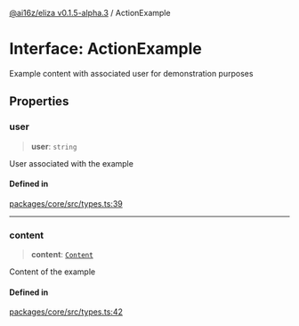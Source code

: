 [@ai16z/eliza v0.1.5-alpha.3](../index.md) / ActionExample

# Interface: ActionExample

Example content with associated user for demonstration purposes

## Properties

### user

> **user**: `string`

User associated with the example

#### Defined in

[packages/core/src/types.ts:39](https://github.com/monilpat/eliza/blob/main/packages/core/src/types.ts#L39)

---

### content

> **content**: [`Content`](Content.md)

Content of the example

#### Defined in

[packages/core/src/types.ts:42](https://github.com/monilpat/eliza/blob/main/packages/core/src/types.ts#L42)
